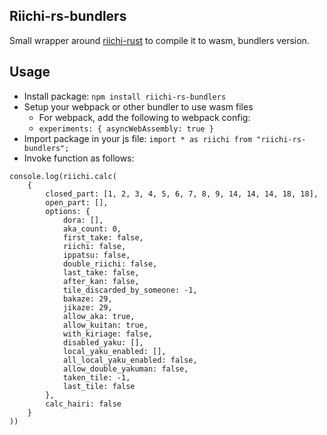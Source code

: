 ## Riichi-rs-bundlers

Small wrapper around [riichi-rust](https://github.com/MahjongPantheon/riichi-rust) to compile it to wasm, bundlers
version.

## Usage

- Install package: `npm install riichi-rs-bundlers`
- Setup your webpack or other bundler to use wasm files
    - For webpack, add the following to webpack config:
    - ` experiments: { asyncWebAssembly: true } `
- Import package in your js file:
  `import * as riichi from "riichi-rs-bundlers";`
- Invoke function as follows:

```
console.log(riichi.calc(
    {
        closed_part: [1, 2, 3, 4, 5, 6, 7, 8, 9, 14, 14, 14, 18, 18],
        open_part: [],
        options: {
            dora: [],
            aka_count: 0,
            first_take: false,
            riichi: false,
            ippatsu: false,
            double_riichi: false,
            last_take: false,
            after_kan: false,
            tile_discarded_by_someone: -1,
            bakaze: 29,
            jikaze: 29,
            allow_aka: true,
            allow_kuitan: true,
            with_kiriage: false,
            disabled_yaku: [],
            local_yaku_enabled: [],
            all_local_yaku_enabled: false,
            allow_double_yakuman: false,
            taken_tile: -1,
            last_tile: false
        },
        calc_hairi: false
    }
))
```
